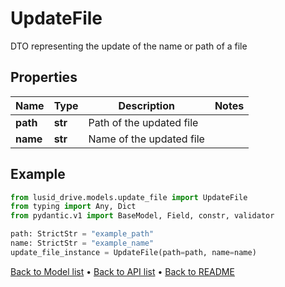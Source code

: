 # UpdateFile

DTO representing the update of the name or path of a file
## Properties
Name | Type | Description | Notes
------------ | ------------- | ------------- | -------------
**path** | **str** | Path of the updated file | 
**name** | **str** | Name of the updated file | 
## Example

```python
from lusid_drive.models.update_file import UpdateFile
from typing import Any, Dict
from pydantic.v1 import BaseModel, Field, constr, validator

path: StrictStr = "example_path"
name: StrictStr = "example_name"
update_file_instance = UpdateFile(path=path, name=name)

```

[Back to Model list](../README.md#documentation-for-models) &#8226; [Back to API list](../README.md#documentation-for-api-endpoints) &#8226; [Back to README](../README.md)

